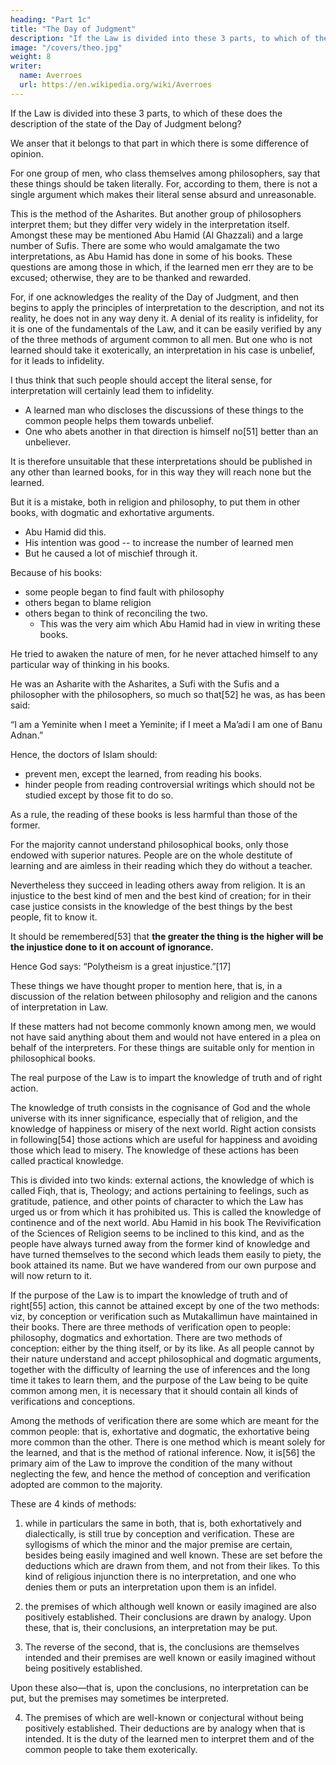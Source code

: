 ```yaml
---
heading: "Part 1c"
title: "The Day of Judgment"
description: "If the Law is divided into these 3 parts, to which of these does the description of the state of the Day of Judgment belong?"
image: "/covers/theo.jpg"
weight: 8
writer:
  name: Averroes
  url: https://en.wikipedia.org/wiki/Averroes
---
```




If the Law is divided into these 3 parts, to which of these does the description of the state of the Day of Judgment belong? 

We anser that it belongs to that part in which there is some difference of opinion. 

For one group of men, who class themselves among philosophers, say that these things should be taken literally. For, according to them, there is not a single argument which makes their literal sense absurd and unreasonable. 

This is the method of the Asharites. But another group of philosophers interpret them; but they differ very widely in the interpretation itself. Amongst these may be mentioned Abu Hamid (Al Ghazzali) and a large number of Sufis. There are some who would amalgamate the two interpretations, as Abu Hamid has done in some of his books. These questions are among those in which, if the learned men err they are to be excused; otherwise, they are to be thanked and rewarded. 

For, if one acknowledges the reality of the Day of Judgment, and then begins to apply the principles of interpretation to the description, and not its reality, he does not in any way deny it. A denial of its reality is infidelity, for it is one of the fundamentals of the Law, and it can be easily verified by any of the three methods of argument common to all men. But one who is not learned should take it exoterically, an interpretation in his case is unbelief, for it leads to infidelity.

I thus think that such people should accept the literal sense, for interpretation will certainly lead them to infidelity. 
- A learned man who discloses the discussions of these things to the common people helps them towards unbelief.  
- One who abets another in that direction is himself no[51] better than an unbeliever. 

It is therefore unsuitable that these interpretations should be published in any other than learned books, for in this way they will reach none but the learned. 

But it is a mistake, both in religion and philosophy, to put them in other books, with dogmatic and exhortative arguments. 
- Abu Hamid did this.
- His intention was good -- to increase the number of learned men
- But he caused a lot of mischief through it. 

Because of his books:
- some people began to find fault with philosophy
- others began to blame religion
- others began to think of reconciling the two. 
  - This was the very aim which Abu Hamid had in view in writing these books. 

He tried to awaken the nature of men, for he never attached himself to any particular way of thinking in his books. 

He was an Asharite with the Asharites, a Sufi with the Sufis and a philosopher with the philosophers, so much so that[52] he was, as has been said: 

“I am a Yeminite when I meet a Yeminite; if I meet a Ma’adi I am one of Banu Adnan.”

Hence, the doctors of Islam should:
- prevent men, except the learned, from reading his books. 
- hinder people from reading controversial writings which should not be studied except by those fit to do so. 

As a rule, the reading of these books is less harmful than those of the former. 

For the majority cannot understand philosophical books, only those endowed with superior natures. People are on the whole destitute of learning and are aimless in their reading which they do without a teacher. 

Nevertheless they succeed in leading others away from religion. It is an injustice to the best kind of men and the best kind of creation; for in their case justice consists in the knowledge of the best things by the best people, fit to know it. 

It should be remembered[53] that **the greater the thing is the higher will be the injustice done to it on account of ignorance.** 

Hence God says: “Polytheism is a great injustice.”[17]

These things we have thought proper to mention here, that is, in a discussion of the relation between philosophy and religion and the canons of interpretation in Law. 

If these matters had not become commonly known among men, we would not have said anything about them and would not have entered in a plea on behalf of the interpreters. For these things are suitable only for mention in philosophical books.

The real purpose of the Law is to impart the knowledge of truth and of right action. 

The knowledge of truth consists in the cognisance of God and the whole universe with its inner significance, especially that of religion, and the knowledge of happiness or misery of the next world. Right action consists in following[54] those actions which are useful for happiness and avoiding those which lead to misery. The knowledge of these actions has been called practical knowledge. 

This is divided into two kinds: external actions, the knowledge of which is called Fiqh, that is, Theology; and actions pertaining to feelings, such as gratitude, patience, and other points of character to which the Law has urged us or from which it has prohibited us. This is called the knowledge of continence and of the next world. Abu Hamid in his book The Revivification of the Sciences of Religion seems to be inclined to this kind, and as the people have always turned away from the former kind of knowledge and have turned themselves to the second which leads them easily to piety, the book attained its name. But we have wandered from our own purpose and will now return to it.

If the purpose of the Law is to impart the knowledge of truth and of right[55] action, this cannot be attained except by one of the two methods: viz, by conception or verification such as Mutakallimun have maintained in their books. There are three methods of verification open to people: philosophy, dogmatics and exhortation. There are two methods of conception: either by the thing itself, or by its like. As all people cannot by their nature understand and accept philosophical and dogmatic arguments, together with the difficulty of learning the use of inferences and the long time it takes to learn them, and the purpose of the Law being to be quite common among men, it is necessary that it should contain all kinds of verifications and conceptions.

Among the methods of verification there are some which are meant for the common people: that is, exhortative and dogmatic, the exhortative being more common than the other. There is one method which is meant solely for the learned, and that is the method of rational inference. Now, it is[56] the primary aim of the Law to improve the condition of the many without neglecting the few, and hence the method of conception and verification adopted are common to the majority.

These are 4 kinds of methods:

1. while in particulars the same in both, that is, both exhortatively and dialectically, is still true by conception and verification. These are syllogisms of which the minor and the major premise are certain, besides being easily imagined and well known. These are set before the deductions which are drawn from them, and not from their likes. To this kind of religious injunction there is no interpretation, and one who denies them or puts an interpretation upon them is an infidel.

2. the premises of which although well known or easily imagined are also positively established. Their conclusions are drawn by analogy. Upon these, that is, their conclusions, an interpretation may be put. 

3. The reverse of the second, that is, the conclusions are themselves intended and their premises are well known or easily imagined without being positively established. 

Upon these also—that is, upon the conclusions, no interpretation can be put, but the premises may sometimes be interpreted. 

4. The premises of which are well-known or conjectural without being positively established. Their deductions are by analogy when that is intended. It is the duty of the learned men to interpret them and of the common people to take them exoterically.

